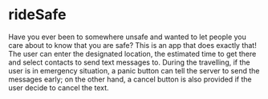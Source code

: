 # rideSafe
Have you ever been to somewhere unsafe and wanted to let people you care about to know that you are safe?
This is an app that does exactly that! 
The user can enter the designated location, the estimated time to get there and select contacts to send text messages to.
During the travelling, if the user is in emergency situation, a panic button can tell the server to send the messages early; on the other hand, a cancel button is also provided if the user decide to cancel the text.
